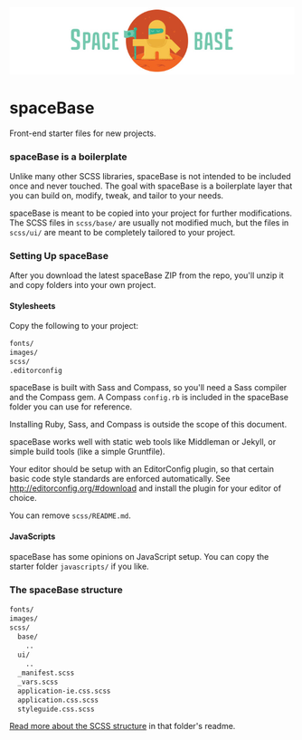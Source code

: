 ![](images/logo.jpg)

spaceBase
=========

Front-end starter files for new projects.

### spaceBase is a boilerplate

Unlike many other SCSS libraries, spaceBase is not intended to be included once and never touched. The goal with spaceBase is a boilerplate layer that you can build on, modify, tweak, and tailor to your needs.

spaceBase is meant to be copied into your project for further modifications. The SCSS files in `scss/base/` are usually not modified much, but the files in `scss/ui/` are meant to be completely tailored to your project.

### Setting Up spaceBase

After you download the latest spaceBase ZIP from the repo, you'll unzip it and copy folders into your own project.

#### Stylesheets

Copy the following to your project:

```
fonts/
images/
scss/
.editorconfig
```

spaceBase is built with Sass and Compass, so you'll need a Sass compiler and the Compass gem. A Compass `config.rb` is included in the spaceBase folder you can use for reference.

Installing Ruby, Sass, and Compass is outside the scope of this document.

spaceBase works well with static web tools like Middleman or Jekyll, or simple build tools (like a simple Gruntfile).

Your editor should be setup with an EditorConfig plugin, so that certain basic code style standards are enforced automatically. See http://editorconfig.org/#download and install the plugin for your editor of choice.

You can remove `scss/README.md`.

#### JavaScripts

spaceBase has some opinions on JavaScript setup. You can copy the starter folder `javascripts/` if you like.


### The spaceBase structure

```
fonts/
images/
scss/
  base/
    ..
  ui/
    ..
  _manifest.scss
  _vars.scss
  application-ie.css.scss
  application.css.scss
  styleguide.css.scss
```

[Read more about the SCSS structure](scss/README.md) in that folder's readme.
